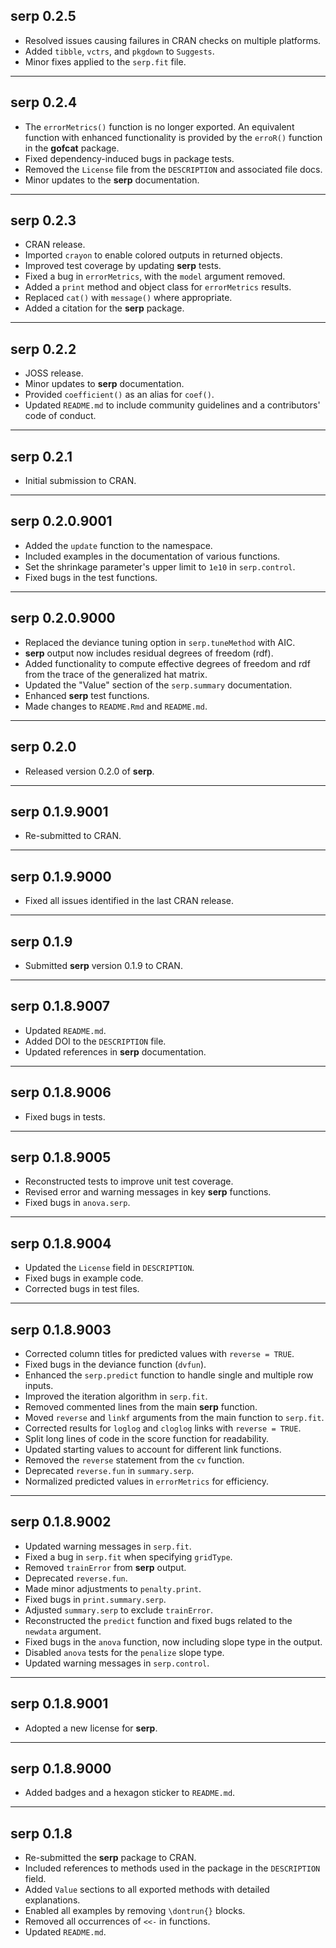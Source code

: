 ## serp 0.2.5
- Resolved issues causing failures in CRAN checks on multiple platforms.
- Added `tibble`, `vctrs`, and `pkgdown` to `Suggests`.
- Minor fixes applied to the `serp.fit` file.

---

## serp 0.2.4
- The `errorMetrics()` function is no longer exported. An equivalent function with enhanced functionality is provided by the `erroR()` function in the **gofcat** package.
- Fixed dependency-induced bugs in package tests.
- Removed the `License` file from the `DESCRIPTION` and associated file docs.
- Minor updates to the **serp** documentation.

---

## serp 0.2.3
- CRAN release.
- Imported `crayon` to enable colored outputs in returned objects.
- Improved test coverage by updating **serp** tests.
- Fixed a bug in `errorMetrics`, with the `model` argument removed.
- Added a `print` method and object class for `errorMetrics` results.
- Replaced `cat()` with `message()` where appropriate.
- Added a citation for the **serp** package.

---

## serp 0.2.2
- JOSS release.
- Minor updates to **serp** documentation.
- Provided `coefficient()` as an alias for `coef()`.
- Updated `README.md` to include community guidelines and a contributors' code of conduct.

---

## serp 0.2.1
- Initial submission to CRAN.

---

## serp 0.2.0.9001
- Added the `update` function to the namespace.
- Included examples in the documentation of various functions.
- Set the shrinkage parameter's upper limit to `1e10` in `serp.control`.
- Fixed bugs in the test functions.

---

## serp 0.2.0.9000
- Replaced the deviance tuning option in `serp.tuneMethod` with AIC.
- **serp** output now includes residual degrees of freedom (rdf).
- Added functionality to compute effective degrees of freedom and rdf from the trace of the generalized hat matrix.
- Updated the "Value" section of the `serp.summary` documentation.
- Enhanced **serp** test functions.
- Made changes to `README.Rmd` and `README.md`.

---

## serp 0.2.0
- Released version 0.2.0 of **serp**.

---

## serp 0.1.9.9001
- Re-submitted to CRAN.

---

## serp 0.1.9.9000
- Fixed all issues identified in the last CRAN release.

---

## serp 0.1.9
- Submitted **serp** version 0.1.9 to CRAN.

---

## serp 0.1.8.9007
- Updated `README.md`.
- Added DOI to the `DESCRIPTION` file.
- Updated references in **serp** documentation.

---

## serp 0.1.8.9006
- Fixed bugs in tests.

---

## serp 0.1.8.9005
- Reconstructed tests to improve unit test coverage.
- Revised error and warning messages in key **serp** functions.
- Fixed bugs in `anova.serp`.

---

## serp 0.1.8.9004
- Updated the `License` field in `DESCRIPTION`.
- Fixed bugs in example code.
- Corrected bugs in test files.

---

## serp 0.1.8.9003
- Corrected column titles for predicted values with `reverse = TRUE`.
- Fixed bugs in the deviance function (`dvfun`).
- Enhanced the `serp.predict` function to handle single and multiple row inputs.
- Improved the iteration algorithm in `serp.fit`.
- Removed commented lines from the main **serp** function.
- Moved `reverse` and `linkf` arguments from the main function to `serp.fit`.
- Corrected results for `loglog` and `cloglog` links with `reverse = TRUE`.
- Split long lines of code in the score function for readability.
- Updated starting values to account for different link functions.
- Removed the `reverse` statement from the `cv` function.
- Deprecated `reverse.fun` in `summary.serp`.
- Normalized predicted values in `errorMetrics` for efficiency.

---

## serp 0.1.8.9002
- Updated warning messages in `serp.fit`.
- Fixed a bug in `serp.fit` when specifying `gridType`.
- Removed `trainError` from **serp** output.
- Deprecated `reverse.fun`.
- Made minor adjustments to `penalty.print`.
- Fixed bugs in `print.summary.serp`.
- Adjusted `summary.serp` to exclude `trainError`.
- Reconstructed the `predict` function and fixed bugs related to the `newdata` argument.
- Fixed bugs in the `anova` function, now including slope type in the output.
- Disabled `anova` tests for the `penalize` slope type.
- Updated warning messages in `serp.control`.

---

## serp 0.1.8.9001
- Adopted a new license for **serp**.

---

## serp 0.1.8.9000
- Added badges and a hexagon sticker to `README.md`.

---

## serp 0.1.8
- Re-submitted the **serp** package to CRAN.
- Included references to methods used in the package in the `DESCRIPTION` field.
- Added `Value` sections to all exported methods with detailed explanations.
- Enabled all examples by removing `\dontrun{}` blocks.
- Removed all occurrences of `<<-` in functions.
- Updated `README.md`.
